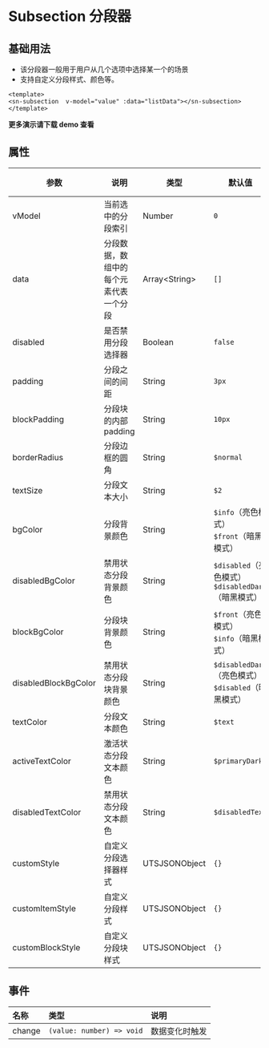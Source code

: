 # Subsection 分段器
## 基础用法
- 该分段器一般用于用户从几个选项中选择某一个的场景
- 支持自定义分段样式、颜色等。
```vue
<template>
<sn-subsection  v-model="value" :data="listData"></sn-subsection>
</template>
```
**更多演示请下载 demo 查看**
## 属性
| 参数                 | 说明                                   | 类型            | 默认值                                                  | 可选值            |
| -------------------- | -------------------------------------- | --------------- | ------------------------------------------------------- | ----------------- |
| vModel              | 当前选中的分段索引                     | Number          | `0`                                                     | -                 |
| data                 | 分段数据，数组中的每个元素代表一个分段 | Array\<String\> | `[]`                                                    | -                 |
| disabled             | 是否禁用分段选择器                     | Boolean         | `false`                                                 | `true` \| `false` |
| padding              | 分段之间的间距                         | String          | `3px`                                                   | -                 |
| blockPadding         | 分段块的内部padding                    | String          | `10px`                                                  | -                 |
| borderRadius         | 分段边框的圆角                         | String          | `$normal`                                               | -                 |
| textSize             | 分段文本大小                           | String          | `$2`                                                    | -                 |
| bgColor              | 分段背景颜色                           | String          | `$info`（亮色模式）<br>`$front`（暗黑模式）             | -                 |
| disabledBgColor      | 禁用状态分段背景颜色                   | String          | `$disabled`（亮色模式）<br/>`$disabledDark`（暗黑模式） | -                 |
| blockBgColor         | 分段块背景颜色                         | String          | `$front`（亮色模式）<br/>`$info`（暗黑模式）            | -                 |
| disabledBlockBgColor | 禁用状态分段块背景颜色                 | String          | `$disabledDark`（亮色模式）<br/>`$disabled`（暗黑模式） | -                 |
| textColor            | 分段文本颜色                           | String          | `$text`                                                 | -                 |
| activeTextColor      | 激活状态分段文本颜色                   | String          | `$primaryDark`                                          | -                 |
| disabledTextColor    | 禁用状态分段文本颜色                   | String          | `$disabledText`                                         | -                 |
| customStyle          | 自定义分段选择器样式                   | UTSJSONObject   | `{}`                                                    | -                 |
| customItemStyle      | 自定义分段样式                         | UTSJSONObject   | `{}`                                                    | -                 |
| customBlockStyle     | 自定义分段块样式                       | UTSJSONObject   | `{}`                                                    | -                 |
## 事件

| 名称   | 类型                      | 说明           |
| :----- | :------------------------ | :------------- |
| change | `(value: number) => void` | 数据变化时触发 |



<DemoPhone name="sn-subsection" />